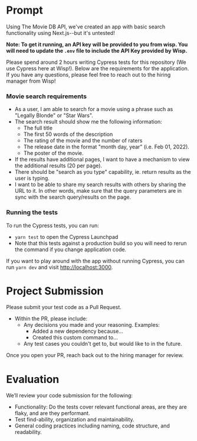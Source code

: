 # Prompt

Using The Movie DB API, we've created an app with basic search functionality using Next.js--but it's untested!

**Note: To get it running, an API key will be provided to you from wisp. You will need to update the `.env` file to include the API Key provided by Wisp.**

Please spend around 2 hours writing Cypress tests for this repository (We use Cypress here at Wisp!).
Below are the requirements for the application. If you have any questions, please feel free to reach out to the hiring manager from Wisp!

### Movie search requirements
- As a user, I am able to search for a movie using a phrase such as "Legally Blonde" or "Star Wars".
- The search result should show me the following information:
    - The full title
    - The first 50 words of the description
    - The rating of the movie and the number of raters
    - The release date in the format "month day, year" (i.e. Feb 01, 2022).
    - The poster of the movie.
- If the results have additional pages, I want to have a mechanism to view the additional results (20 per page).
- There should be "search as you type" capability, ie. return results as the user is typing.
- I want to be able to share my search results with others by sharing the URL to it. In other words, make sure that
the query parameters are in sync with the search query/results on the page.

### Running the tests
To run the Cypress tests, you can run:
- `yarn test` to open the Cypress Launchpad
- Note that this tests against a production build so you will need to rerun the command if you change application code.

If you want to play around with the app without running Cypress, you can run `yarn dev` and visit [http://localhost:3000](http://localhost:3000/).

# Project Submission
Please submit your test code as a Pull Request.

- Within the PR, please include:
  - Any decisions you made and your reasoning. Examples:
      - Added a new dependency because...
      - Created this custom command to...
  - Any test cases you couldn't get to, but would like to in the future.

Once you open your PR, reach back out to the hiring manager for review.

# Evaluation

We’ll review your code submission for the following:

- Functionality: Do the tests cover relevant functional areas, are they are flaky, and are they performant.
- Test find-ability, organization and maintainability.
- General coding practices including naming, code structure, and readability.
